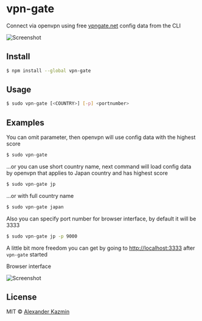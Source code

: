 # vpn-gate
Connect via openvpn using free [vpngate.net](http://www.vpngate.net/) config data from the CLI

![Screenshot](http://i.imgur.com/F8qPjID.png)

## Install

```bash
$ npm install --global vpn-gate
```

## Usage

```bash
$ sudo vpn-gate [<COUNTRY>] [-p] <portnumber>
```

## Examples
You can omit parameter, then openvpn will use config data with the highest score
```bash
$ sudo vpn-gate
```

...or you can use short country name, next command will load config data by openvpn that applies to Japan country and has highest score
```bash
$ sudo vpn-gate jp
```

...or with full country name
```bash
$ sudo vpn-gate japan
```

Also you can specify port number for browser interface, by default it will be 3333
```bash
$ sudo vpn-gate jp -p 9000
```

A little bit more freedom you can get by going to [http://localhost:3333](http://localhost:3333) after `vpn-gate` started

Browser interface
 
![Screenshot](http://i.imgur.com/TbSWNOu.png)

## License

MIT © [Alexander Kazmin](https://github.com/ernium)
